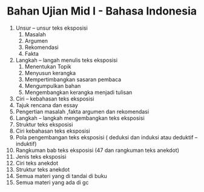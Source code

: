 # Bahan Ujian Mid I - Bahasa Indonesia
1.	Unsur – unsur teks eksposisi
    1. Masalah
    2. Argumen
    3. Rekomendasi
    4. Fakta
2.	Langkah – langah menulis teks eksposisi
    1. Menentukan Topik
    2. Menyusun kerangka
    3. Mempertimbangkan sasaran pembaca
    4. Mengumpulkan bahan
    5. Mengembangkan kerangka menjadi tulisan   
3.	Ciri – kebahasan teks eksposisi
4.	Tajuk rencana dan essay 
5.	Pengertian masalah ,fakta argumen dan rekomendasi 
6.	Langkah – langkah mengembangkan teks eksposisi
7.	Struktur teks eksposisi
8.	Ciri kebahasan teks eksposisi
9.	Pola pengembangan teks eksposisi ( deduksi dan induksi atau deduktif – induktif)
10.	Rangkuman bab teks eksposisi (47 dan rangkuman teks anekdot)
11.	Jenis teks eksposisi
12.	Ciri teks anekdot 
13.	Struktur teks anekdot 
14.	Semua materi yang di tandai di buku 
15.	Semua materi yang ada di gc 
